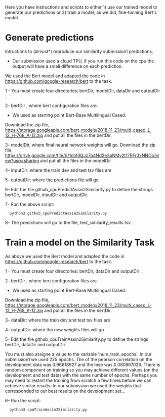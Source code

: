 Here you have instructions and scripts to either 1) use our trained model to generate our predictions or 2) train a model, as we did, fine-tunning Bert's model. 



# Generate predictions


Intructions to (almost*) reproduce our similarity submission1 predictions.

* Our submission used a cloud TPU, if you run this code on the cpu the output will have a small difference on each prediction.


We used the Bert model and adapted the code in https://github.com/google-research/bert to the task.

1 - You must create four directories: bertDir, modelDir, dataDir and outputDir .

2- bertDir , where bert configuration files are.
  - We used as starting point Bert-Base Multilingual Cased. 
    
  Download the zip file,   https://storage.googleapis.com/bert_models/2018_11_23/multi_cased_L-12_H-768_A-12.zip
  and put all the files in the bertDir.
  
3- modelDir, where final neural network weights will go.
   Download the zip file, https://drive.google.com/file/d/1cbfdQJz7q4Nd2e3aNMv2t17RFr3xNNOo/view?usp=sharing
   and put all the files in the modelDir
   
4- inputDir: where the train dev and test tsv files are

5- outputDir: where the predictions file will go

6- Edit the file github_cpuPredictAssin2Similarity.py to define the strings bertDir, modelDir, inputDir and outputDir.

7- Run the above script:

      python3 github_cpuPredictAssin2Similarity.py
8- The predictions will go to the file, test_similarity_results.tsv.


# Train a model on the Similarity Task

As above we used the Bert model and adapted the code in https://github.com/google-research/bert to the task.

1 - You must create four directories: bertDir, dataDir and outputDir .

2- bertDir , where bert configuration files are.
  - We used as starting point Bert-Base Multilingual Cased. 
    
  Download the zip file,   https://storage.googleapis.com/bert_models/2018_11_23/multi_cased_L-12_H-768_A-12.zip
  and put all the files in the bertDir.
  
3- dataDir: where the train dev and test tsv files are

4- outputDir: where the new weights files will go

5- Edit the file github_cpuTrainAssin2Similarity.py to define the strings bertDir, dataDir and outputDir. 

You must also assigne a value to the variable 'num_train_epochs'. In our submission1 we used 235 epochs. The of the pearson correlation on the development data was 0.96618927 and the mse was 0.080897026. There is random component on training so you may achieve different values (on the development and test data) with the same number of epochs. Perhaps you may need to restart the training from scratch a few times before we can achieve similar results. In our submission we used the weights that corresponded to our best results on the development set... 

6- Run the script:

      python3 cpuTrainAssin2Similarity.py
  




